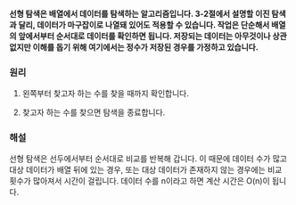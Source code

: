 #### 선형 탐색은 배열에서 데이터를 탐색하는 알고리즘입니다. 3-2절에서 설명할 이진 탐색과 달리, 데이터가 마구잡이로 나열돼 있어도 적용할 수 있습니다. 작업은 단순해서 배열의 앞에서부터 순서대로 데이터를 확인하면 됩니다. 저장되는 데이터는 아무것이나 상관없지만 이해를 돕기 위해 여기에서는 정수가 저장된 경우를 가정하고 있습니다.

### 원리

1. 왼쪽부터 찾고자 하는 수를 찾을 때까지 확인합니다.

2. 찾고자 하는 수를 찾으면 탐색을 종료합니다.

### 해설

선형 탐색은 선두에서부터 순서대로 비교를 반복해 갑니다. 이 때문에 데이터 수가 많고 대상 데이터가 배열 뒤에 있는 경우, 또는 대상 데이터가 존재하지 않는 경우에는 비교 횟수가 많아져서 시간이
걸립니다. 데이터 수를 n이라고 하면 계산 시간은 O(n)이 됩니다.
